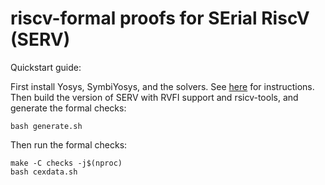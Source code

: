 riscv-formal proofs for SErial RiscV (SERV)
===========================================

Quickstart guide:

First install Yosys, SymbiYosys, and the solvers. See
[here](http://symbiyosys.readthedocs.io/en/latest/quickstart.html#installing)
for instructions. Then build the version of SERV with RVFI support and
rsicv-tools, and generate the formal checks:

```
bash generate.sh
```

Then run the formal checks:

```
make -C checks -j$(nproc)
bash cexdata.sh
```
